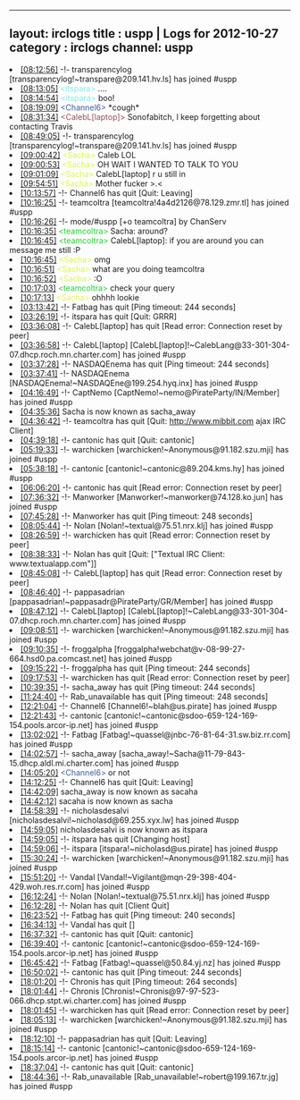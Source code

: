 
---
layout: irclogs
title : uspp | Logs for 2012-10-27
category : irclogs
channel: uspp
---
<li class="logitem"><a href="#08:12:56" name="08:12:56" class="time">[08:12:56]</a> -!- <span class="join">transparencylog</span> [transparencylog!~transpare@209.141.hv.ls] has joined #uspp </li>
<li class="logitem"><a href="#08:13:05" name="08:13:05" class="time">[08:13:05]</a> <span class="person" style="color:#7deee6">&lt;itspara&gt;</span> .... </li>
<li class="logitem"><a href="#08:14:54" name="08:14:54" class="time">[08:14:54]</a> <span class="person" style="color:#7deee6">&lt;itspara&gt;</span> boo! </li>
<li class="logitem"><a href="#08:19:09" name="08:19:09" class="time">[08:19:09]</a> <span class="person" style="color:#3d5ba0">&lt;Channel6&gt;</span> *cough* </li>
<li class="logitem"><a href="#08:31:34" name="08:31:34" class="time">[08:31:34]</a> <span class="person" style="color:#924f58">&lt;CalebL[laptop]&gt;</span> Sonofabitch, I keep forgetting about contacting Travis </li>
<li class="logitem"><a href="#08:49:05" name="08:49:05" class="time">[08:49:05]</a> -!- <span class="join">transparencylog</span> [transparencylog!~transpare@209.141.hv.ls] has joined #uspp </li>
<li class="logitem"><a href="#09:00:42" name="09:00:42" class="time">[09:00:42]</a> <span class="person" style="color:#d9fa42">&lt;Sacha&gt;</span> Caleb LOL </li>
<li class="logitem"><a href="#09:00:53" name="09:00:53" class="time">[09:00:53]</a> <span class="person" style="color:#d9fa42">&lt;Sacha&gt;</span> OH WAIT I WANTED TO TALK TO YOU </li>
<li class="logitem"><a href="#09:01:09" name="09:01:09" class="time">[09:01:09]</a> <span class="person" style="color:#d9fa42">&lt;Sacha&gt;</span> CalebL[laptop] r u still in </li>
<li class="logitem"><a href="#09:54:51" name="09:54:51" class="time">[09:54:51]</a> <span class="person" style="color:#d9fa42">&lt;Sacha&gt;</span> Mother fucker &gt;.&lt; </li>
<li class="logitem"><a href="#10:13:57" name="10:13:57" class="time">[10:13:57]</a> -!- <span class="quit">Channel6</span> has quit [Quit: Leaving] </li>
<li class="logitem"><a href="#10:16:25" name="10:16:25" class="time">[10:16:25]</a> -!- <span class="join">teamcoltra</span> [teamcoltra!4a4d2126@78.129.zmr.tl] has joined #uspp </li>
<li class="logitem"><a href="#10:16:26" name="10:16:26" class="time">[10:16:26]</a> -!- mode/<span class="mode">#uspp</span> [+o teamcoltra] by ChanServ </li>
<li class="logitem"><a href="#10:16:35" name="10:16:35" class="time">[10:16:35]</a> <span class="person" style="color:#1bd32b">&lt;teamcoltra&gt;</span> Sacha: around? </li>
<li class="logitem"><a href="#10:16:45" name="10:16:45" class="time">[10:16:45]</a> <span class="person" style="color:#1bd32b">&lt;teamcoltra&gt;</span> CalebL[laptop]: if you are around you can message me still :P </li>
<li class="logitem"><a href="#10:16:45" name="10:16:45" class="time">[10:16:45]</a> <span class="person" style="color:#d9fa42">&lt;Sacha&gt;</span> omg </li>
<li class="logitem"><a href="#10:16:51" name="10:16:51" class="time">[10:16:51]</a> <span class="person" style="color:#d9fa42">&lt;Sacha&gt;</span> what are you doing teamcoltra </li>
<li class="logitem"><a href="#10:16:52" name="10:16:52" class="time">[10:16:52]</a> <span class="person" style="color:#d9fa42">&lt;Sacha&gt;</span> :O </li>
<li class="logitem"><a href="#10:17:03" name="10:17:03" class="time">[10:17:03]</a> <span class="person" style="color:#1bd32b">&lt;teamcoltra&gt;</span> check your query </li>
<li class="logitem"><a href="#10:17:13" name="10:17:13" class="time">[10:17:13]</a> <span class="person" style="color:#d9fa42">&lt;Sacha&gt;</span> ohhhh lookie </li>
<li class="logitem"><a href="#03:13:42" name="03:13:42" class="time">[03:13:42]</a> -!- <span class="quit">Fatbag</span> has quit [Ping timeout: 244 seconds] </li>
<li class="logitem"><a href="#03:26:19" name="03:26:19" class="time">[03:26:19]</a> -!- <span class="quit">itspara</span> has quit [Quit: GRRR] </li>
<li class="logitem"><a href="#03:36:08" name="03:36:08" class="time">[03:36:08]</a> -!- <span class="quit">CalebL[laptop]</span> has quit [Read error: Connection reset by peer] </li>
<li class="logitem"><a href="#03:36:58" name="03:36:58" class="time">[03:36:58]</a> -!- <span class="join">CalebL[laptop]</span> [CalebL[laptop]!~CalebLang@33-301-304-07.dhcp.roch.mn.charter.com] has joined #uspp </li>
<li class="logitem"><a href="#03:37:28" name="03:37:28" class="time">[03:37:28]</a> -!- <span class="quit">NASDAQEnema</span> has quit [Ping timeout: 244 seconds] </li>
<li class="logitem"><a href="#03:37:41" name="03:37:41" class="time">[03:37:41]</a> -!- <span class="join">NASDAQEnema</span> [NASDAQEnema!~NASDAQEne@199.254.hyq.inx] has joined #uspp </li>
<li class="logitem"><a href="#04:16:49" name="04:16:49" class="time">[04:16:49]</a> -!- <span class="join">CaptNemo</span> [CaptNemo!~nemo@PirateParty/IN/Member] has joined #uspp </li>
<li class="logitem"><a href="#04:35:36" name="04:35:36" class="time">[04:35:36]</a> <span class="nick">Sacha</span> is now known as <span class="nick">sacha_away</span> </li>
<li class="logitem"><a href="#04:36:42" name="04:36:42" class="time">[04:36:42]</a> -!- <span class="quit">teamcoltra</span> has quit [Quit: <a href="http://www.mibbit.com" target="_blank">http://www.mibbit.com</a> ajax IRC Client] </li>
<li class="logitem"><a href="#04:39:18" name="04:39:18" class="time">[04:39:18]</a> -!- <span class="quit">cantonic</span> has quit [Quit: cantonic] </li>
<li class="logitem"><a href="#05:19:33" name="05:19:33" class="time">[05:19:33]</a> -!- <span class="join">warchicken</span> [warchicken!~Anonymous@91.182.szu.mji] has joined #uspp </li>
<li class="logitem"><a href="#05:38:18" name="05:38:18" class="time">[05:38:18]</a> -!- <span class="join">cantonic</span> [cantonic!~cantonic@89.204.kms.hy] has joined #uspp </li>
<li class="logitem"><a href="#06:06:20" name="06:06:20" class="time">[06:06:20]</a> -!- <span class="quit">cantonic</span> has quit [Read error: Connection reset by peer] </li>
<li class="logitem"><a href="#07:36:32" name="07:36:32" class="time">[07:36:32]</a> -!- <span class="join">Manworker</span> [Manworker!~manworker@74.128.ko.jun] has joined #uspp </li>
<li class="logitem"><a href="#07:45:28" name="07:45:28" class="time">[07:45:28]</a> -!- <span class="quit">Manworker</span> has quit [Ping timeout: 248 seconds] </li>
<li class="logitem"><a href="#08:05:44" name="08:05:44" class="time">[08:05:44]</a> -!- <span class="join">Nolan</span> [Nolan!~textual@75.51.nrx.klj] has joined #uspp </li>
<li class="logitem"><a href="#08:26:59" name="08:26:59" class="time">[08:26:59]</a> -!- <span class="quit">warchicken</span> has quit [Read error: Connection reset by peer] </li>
<li class="logitem"><a href="#08:38:33" name="08:38:33" class="time">[08:38:33]</a> -!- <span class="quit">Nolan</span> has quit [Quit: ["Textual IRC Client: www.textualapp.com"]] </li>
<li class="logitem"><a href="#08:45:08" name="08:45:08" class="time">[08:45:08]</a> -!- <span class="quit">CalebL[laptop]</span> has quit [Read error: Connection reset by peer] </li>
<li class="logitem"><a href="#08:46:40" name="08:46:40" class="time">[08:46:40]</a> -!- <span class="join">pappasadrian</span> [pappasadrian!~pappasadr@PirateParty/GR/Member] has joined #uspp </li>
<li class="logitem"><a href="#08:47:12" name="08:47:12" class="time">[08:47:12]</a> -!- <span class="join">CalebL[laptop]</span> [CalebL[laptop]!~CalebLang@33-301-304-07.dhcp.roch.mn.charter.com] has joined #uspp </li>
<li class="logitem"><a href="#09:08:51" name="09:08:51" class="time">[09:08:51]</a> -!- <span class="join">warchicken</span> [warchicken!~Anonymous@91.182.szu.mji] has joined #uspp </li>
<li class="logitem"><a href="#09:10:35" name="09:10:35" class="time">[09:10:35]</a> -!- <span class="join">froggalpha</span> [froggalpha!webchat@v-08-99-27-664.hsd0.pa.comcast.net] has joined #uspp </li>
<li class="logitem"><a href="#09:15:22" name="09:15:22" class="time">[09:15:22]</a> -!- <span class="quit">froggalpha</span> has quit [Ping timeout: 244 seconds] </li>
<li class="logitem"><a href="#09:17:53" name="09:17:53" class="time">[09:17:53]</a> -!- <span class="quit">warchicken</span> has quit [Read error: Connection reset by peer] </li>
<li class="logitem"><a href="#10:39:35" name="10:39:35" class="time">[10:39:35]</a> -!- <span class="quit">sacha_away</span> has quit [Ping timeout: 244 seconds] </li>
<li class="logitem"><a href="#11:24:40" name="11:24:40" class="time">[11:24:40]</a> -!- <span class="quit">Rab_unavailable</span> has quit [Ping timeout: 248 seconds] </li>
<li class="logitem"><a href="#12:21:04" name="12:21:04" class="time">[12:21:04]</a> -!- <span class="join">Channel6</span> [Channel6!~blah@us.pirate] has joined #uspp </li>
<li class="logitem"><a href="#12:21:43" name="12:21:43" class="time">[12:21:43]</a> -!- <span class="join">cantonic</span> [cantonic!~cantonic@sdoo-659-124-169-154.pools.arcor-ip.net] has joined #uspp </li>
<li class="logitem"><a href="#13:02:02" name="13:02:02" class="time">[13:02:02]</a> -!- <span class="join">Fatbag</span> [Fatbag!~quassel@jnbc-76-81-64-31.sw.biz.rr.com] has joined #uspp </li>
<li class="logitem"><a href="#14:02:57" name="14:02:57" class="time">[14:02:57]</a> -!- <span class="join">sacha_away</span> [sacha_away!~Sacha@11-79-843-15.dhcp.aldl.mi.charter.com] has joined #uspp </li>
<li class="logitem"><a href="#14:05:20" name="14:05:20" class="time">[14:05:20]</a> <span class="person" style="color:#3d5ba0">&lt;Channel6&gt;</span> or not </li>
<li class="logitem"><a href="#14:12:25" name="14:12:25" class="time">[14:12:25]</a> -!- <span class="quit">Channel6</span> has quit [Quit: Leaving] </li>
<li class="logitem"><a href="#14:42:09" name="14:42:09" class="time">[14:42:09]</a> <span class="nick">sacha_away</span> is now known as <span class="nick">sacaha</span> </li>
<li class="logitem"><a href="#14:42:12" name="14:42:12" class="time">[14:42:12]</a> <span class="nick">sacaha</span> is now known as <span class="nick">sacha</span> </li>
<li class="logitem"><a href="#14:58:39" name="14:58:39" class="time">[14:58:39]</a> -!- <span class="join">nicholasdesalvi</span> [nicholasdesalvi!~nicholasd@69.255.xyx.lw] has joined #uspp </li>
<li class="logitem"><a href="#14:59:05" name="14:59:05" class="time">[14:59:05]</a> <span class="nick">nicholasdesalvi</span> is now known as <span class="nick">itspara</span> </li>
<li class="logitem"><a href="#14:59:05" name="14:59:05" class="time">[14:59:05]</a> -!- <span class="quit">itspara</span> has quit [Changing host] </li>
<li class="logitem"><a href="#14:59:06" name="14:59:06" class="time">[14:59:06]</a> -!- <span class="join">itspara</span> [itspara!~nicholasd@us.pirate] has joined #uspp </li>
<li class="logitem"><a href="#15:30:24" name="15:30:24" class="time">[15:30:24]</a> -!- <span class="join">warchicken</span> [warchicken!~Anonymous@91.182.szu.mji] has joined #uspp </li>
<li class="logitem"><a href="#15:51:20" name="15:51:20" class="time">[15:51:20]</a> -!- <span class="join">Vandal</span> [Vandal!~Vigilant@mqn-29-398-404-429.woh.res.rr.com] has joined #uspp </li>
<li class="logitem"><a href="#16:12:24" name="16:12:24" class="time">[16:12:24]</a> -!- <span class="join">Nolan</span> [Nolan!~textual@75.51.nrx.klj] has joined #uspp </li>
<li class="logitem"><a href="#16:12:28" name="16:12:28" class="time">[16:12:28]</a> -!- <span class="quit">Nolan</span> has quit [Client Quit] </li>
<li class="logitem"><a href="#16:23:52" name="16:23:52" class="time">[16:23:52]</a> -!- <span class="quit">Fatbag</span> has quit [Ping timeout: 240 seconds] </li>
<li class="logitem"><a href="#16:34:13" name="16:34:13" class="time">[16:34:13]</a> -!- <span class="quit">Vandal</span> has quit [] </li>
<li class="logitem"><a href="#16:37:32" name="16:37:32" class="time">[16:37:32]</a> -!- <span class="quit">cantonic</span> has quit [Quit: cantonic] </li>
<li class="logitem"><a href="#16:39:40" name="16:39:40" class="time">[16:39:40]</a> -!- <span class="join">cantonic</span> [cantonic!~cantonic@sdoo-659-124-169-154.pools.arcor-ip.net] has joined #uspp </li>
<li class="logitem"><a href="#16:45:42" name="16:45:42" class="time">[16:45:42]</a> -!- <span class="join">Fatbag</span> [Fatbag!~quassel@50.84.yj.nz] has joined #uspp </li>
<li class="logitem"><a href="#16:50:02" name="16:50:02" class="time">[16:50:02]</a> -!- <span class="quit">cantonic</span> has quit [Ping timeout: 244 seconds] </li>
<li class="logitem"><a href="#18:01:20" name="18:01:20" class="time">[18:01:20]</a> -!- <span class="quit">Chronis</span> has quit [Ping timeout: 264 seconds] </li>
<li class="logitem"><a href="#18:01:44" name="18:01:44" class="time">[18:01:44]</a> -!- <span class="join">Chronis</span> [Chronis!~Chronis@97-97-523-066.dhcp.stpt.wi.charter.com] has joined #uspp </li>
<li class="logitem"><a href="#18:01:45" name="18:01:45" class="time">[18:01:45]</a> -!- <span class="quit">warchicken</span> has quit [Read error: Connection reset by peer] </li>
<li class="logitem"><a href="#18:05:13" name="18:05:13" class="time">[18:05:13]</a> -!- <span class="join">warchicken</span> [warchicken!~Anonymous@91.182.szu.mji] has joined #uspp </li>
<li class="logitem"><a href="#18:12:10" name="18:12:10" class="time">[18:12:10]</a> -!- <span class="quit">pappasadrian</span> has quit [Quit: Leaving] </li>
<li class="logitem"><a href="#18:15:14" name="18:15:14" class="time">[18:15:14]</a> -!- <span class="join">cantonic</span> [cantonic!~cantonic@sdoo-659-124-169-154.pools.arcor-ip.net] has joined #uspp </li>
<li class="logitem"><a href="#18:37:04" name="18:37:04" class="time">[18:37:04]</a> -!- <span class="quit">cantonic</span> has quit [Quit: cantonic] </li>
<li class="logitem"><a href="#18:44:36" name="18:44:36" class="time">[18:44:36]</a> -!- <span class="join">Rab_unavailable</span> [Rab_unavailable!~robert@199.167.tr.jg] has joined #uspp </li>


